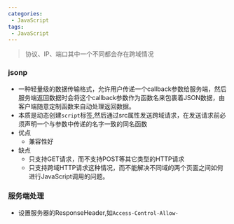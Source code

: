 ```yaml
---
categories:
 - JavaScript
tags:
 - JavaScript
---
```

>协议、IP、端口其中一个不同都会存在跨域情况

### jsonp

- 一种轻量级的数据传输格式，允许用户传递一个callback参数给服务端，然后服务端返回数据时会将这个callback参数作为函数名来包裹着JSON数据，由客户端随意定制函数来自动处理返回数据。
- 本质是动态创建`script`标签,然后通过src属性发送跨域请求，在发送请求前必须声明一个与参数中传递的名字一致的同名函数
 - 优点
   - 兼容性好
 - 缺点
   - 只支持GET请求，而不支持POST等其它类型的HTTP请求
   - 只支持跨域HTTP请求这种情况，而不能解决不同域的两个页面之间如何进行JavaScript调用的问题。

### 服务端处理

- 设置服务器的ResponseHeader,如`Access-Control-Allow-`




